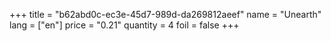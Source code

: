 +++
title = "b62abd0c-ec3e-45d7-989d-da269812aeef"
name = "Unearth"
lang = ["en"]
price = "0.21"
quantity = 4
foil = false
+++
